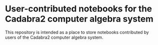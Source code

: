 User-contributed notebooks for the Cadabra2 computer algebra system
===================================================================

This repository is intended as a place to store notebooks contributed
by users of the Cadabra2 computer algebra system. 
